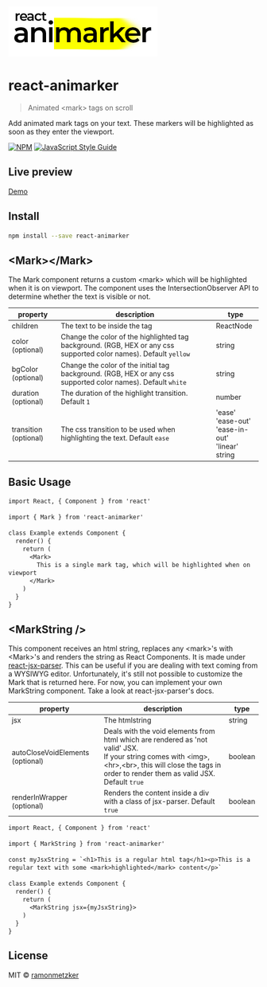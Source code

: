 ![Animarker](https://raw.githubusercontent.com/ramonmetzker/react-animarker/master/example/src/assets/animarker.png)

# react-animarker

> Animated &lt;mark&gt; tags on scroll

Add animated mark tags on your text. These markers will be highlighted as soon as they enter the viewport.

[![NPM](https://img.shields.io/npm/v/react-animarker.svg)](https://www.npmjs.com/package/react-animarker) [![JavaScript Style Guide](https://img.shields.io/badge/code_style-standard-brightgreen.svg)](https://standardjs.com)

## Live preview

[Demo](https://react-animarker-5o4pr620f-ramonmetzker.vercel.app/)

## Install

```bash
npm install --save react-animarker
```

## &lt;Mark&gt;&lt;/Mark&gt;

The Mark component returns a custom &lt;mark&gt; which will be highlighted when it is on viewport. The component uses the IntersectionObserver API to determine whether the text is visible or not.

| property              | description                                                                                                       | type                                                                |
| --------------------- | ----------------------------------------------------------------------------------------------------------------- | ------------------------------------------------------------------- |
| children              | The text to be inside the tag                                                                                     | ReactNode                                                           |
| color (optional)      | Change the color of the highlighted tag background. (RGB, HEX or any css supported color names). Default `yellow` | string                                                              |
| bgColor (optional)    | Change the color of the initial tag background. (RGB, HEX or any css supported color names). Default `white`      | string                                                              |
| duration (optional)   | The duration of the highlight transition. Default `1`                                                             | number                                                              |
| transition (optional) | The css transition to be used when highlighting the text. Default `ease`                                          | 'ease' <br> 'ease-out' <br> 'ease-in-out' <br> 'linear' <br> string |

## Basic Usage

```tsx
import React, { Component } from 'react'

import { Mark } from 'react-animarker'

class Example extends Component {
  render() {
    return (
      <Mark>
        This is a single mark tag, which will be highlighted when on viewport
      </Mark>
    )
  }
}
```

## &lt;MarkString /&gt;

This component receives an html string, replaces any &lt;mark&gt;'s with &lt;Mark&gt;'s and renders the string as React Components. It is made under [react-jsx-parser](https://www.npmjs.com/package/react-jsx-parser). This can be useful if you are dealing with text coming from a WYSIWYG editor.
Unfortunately, it's still not possible to customize the Mark that is returned here. For now, you can implement your own MarkString component. Take a look at react-jsx-parser's docs.

| property                         | description                                                                                                                                                                                                                   | type    |
| -------------------------------- | ----------------------------------------------------------------------------------------------------------------------------------------------------------------------------------------------------------------------------- | ------- |
| jsx                              | The htmlstring                                                                                                                                                                                                                | string  |
| autoCloseVoidElements (optional) | Deals with the void elements from html which are rendered as 'not valid' JSX.<br> If your string comes with &lt;img&gt;, &lt;hr&gt;,&lt;br&gt;, this will close the tags in order to render them as valid JSX. Default `true` | boolean |
| renderInWrapper (optional)       | Renders the content inside a div with a class of jsx-parser. Default `true`                                                                                                                                                   | boolean |

```tsx
import React, { Component } from 'react'

import { MarkString } from 'react-animarker'

const myJsxString = `<h1>This is a regular html tag</h1><p>This is a regular text with some <mark>highlighted</mark> content</p>`

class Example extends Component {
  render() {
    return (
      <MarkString jsx={myJsxString}>
    )
  }
}
```

## License

MIT © [ramonmetzker](https://github.com/ramonmetzker)
